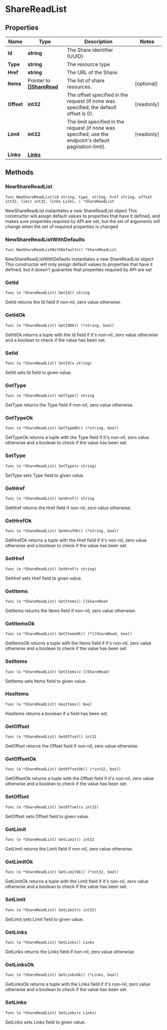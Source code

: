 # ShareReadList

## Properties

|Name | Type | Description | Notes|
|------------ | ------------- | ------------- | -------------|
|**Id** | **string** | The Share identifier (UUID) | |
|**Type** | **string** | The resource type | |
|**Href** | **string** | The URL of the Share. | |
|**Items** | Pointer to [**[]ShareRead**](ShareRead.md) | The list of share resources. | [optional] |
|**Offset** | **int32** | The offset specified in the request (if none was specified, the default offset is 0).  | [readonly] |
|**Limit** | **int32** | The limit specified in the request (if none was specified, use the endpoint&#39;s default pagination limit).  | [readonly] |
|**Links** | [**Links**](Links.md) |  | |

## Methods

### NewShareReadList

`func NewShareReadList(id string, type_ string, href string, offset int32, limit int32, links Links, ) *ShareReadList`

NewShareReadList instantiates a new ShareReadList object
This constructor will assign default values to properties that have it defined,
and makes sure properties required by API are set, but the set of arguments
will change when the set of required properties is changed

### NewShareReadListWithDefaults

`func NewShareReadListWithDefaults() *ShareReadList`

NewShareReadListWithDefaults instantiates a new ShareReadList object
This constructor will only assign default values to properties that have it defined,
but it doesn't guarantee that properties required by API are set

### GetId

`func (o *ShareReadList) GetId() string`

GetId returns the Id field if non-nil, zero value otherwise.

### GetIdOk

`func (o *ShareReadList) GetIdOk() (*string, bool)`

GetIdOk returns a tuple with the Id field if it's non-nil, zero value otherwise
and a boolean to check if the value has been set.

### SetId

`func (o *ShareReadList) SetId(v string)`

SetId sets Id field to given value.


### GetType

`func (o *ShareReadList) GetType() string`

GetType returns the Type field if non-nil, zero value otherwise.

### GetTypeOk

`func (o *ShareReadList) GetTypeOk() (*string, bool)`

GetTypeOk returns a tuple with the Type field if it's non-nil, zero value otherwise
and a boolean to check if the value has been set.

### SetType

`func (o *ShareReadList) SetType(v string)`

SetType sets Type field to given value.


### GetHref

`func (o *ShareReadList) GetHref() string`

GetHref returns the Href field if non-nil, zero value otherwise.

### GetHrefOk

`func (o *ShareReadList) GetHrefOk() (*string, bool)`

GetHrefOk returns a tuple with the Href field if it's non-nil, zero value otherwise
and a boolean to check if the value has been set.

### SetHref

`func (o *ShareReadList) SetHref(v string)`

SetHref sets Href field to given value.


### GetItems

`func (o *ShareReadList) GetItems() []ShareRead`

GetItems returns the Items field if non-nil, zero value otherwise.

### GetItemsOk

`func (o *ShareReadList) GetItemsOk() (*[]ShareRead, bool)`

GetItemsOk returns a tuple with the Items field if it's non-nil, zero value otherwise
and a boolean to check if the value has been set.

### SetItems

`func (o *ShareReadList) SetItems(v []ShareRead)`

SetItems sets Items field to given value.

### HasItems

`func (o *ShareReadList) HasItems() bool`

HasItems returns a boolean if a field has been set.

### GetOffset

`func (o *ShareReadList) GetOffset() int32`

GetOffset returns the Offset field if non-nil, zero value otherwise.

### GetOffsetOk

`func (o *ShareReadList) GetOffsetOk() (*int32, bool)`

GetOffsetOk returns a tuple with the Offset field if it's non-nil, zero value otherwise
and a boolean to check if the value has been set.

### SetOffset

`func (o *ShareReadList) SetOffset(v int32)`

SetOffset sets Offset field to given value.


### GetLimit

`func (o *ShareReadList) GetLimit() int32`

GetLimit returns the Limit field if non-nil, zero value otherwise.

### GetLimitOk

`func (o *ShareReadList) GetLimitOk() (*int32, bool)`

GetLimitOk returns a tuple with the Limit field if it's non-nil, zero value otherwise
and a boolean to check if the value has been set.

### SetLimit

`func (o *ShareReadList) SetLimit(v int32)`

SetLimit sets Limit field to given value.


### GetLinks

`func (o *ShareReadList) GetLinks() Links`

GetLinks returns the Links field if non-nil, zero value otherwise.

### GetLinksOk

`func (o *ShareReadList) GetLinksOk() (*Links, bool)`

GetLinksOk returns a tuple with the Links field if it's non-nil, zero value otherwise
and a boolean to check if the value has been set.

### SetLinks

`func (o *ShareReadList) SetLinks(v Links)`

SetLinks sets Links field to given value.



